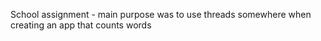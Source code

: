 School assignment - main purpose was to use threads somewhere when creating an app that counts words
